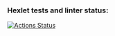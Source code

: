 ### Hexlet tests and linter status:
[![Actions Status](https://github.com/fairwind2k/backend-project-46/workflows/hexlet-check/badge.svg)](https://github.com/fairwind2k/backend-project-46/actions)
